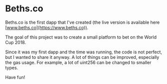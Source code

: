 # Beths.co
Beths.co is the first dapp that I've created (the live version is available here [www.beths.co](https://www.beths.co)).

The goal of this project was to create a small platform to bet on the World Cup 2018.

Since it was my first dapp and the time was running, the code is not perfect, but I wanted to share it anyway.
A lot of things can be improved, especially the gas usage. For example, a lot of uint256 can be changed to smaller types.

Have fun!
